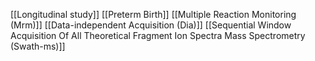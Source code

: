 [[Longitudinal study]]
[[Preterm Birth]]
[[Multiple Reaction Monitoring (Mrm)]]
[[Data-independent Acquisition (Dia)]]
[[Sequential Window Acquisition Of All Theoretical Fragment Ion Spectra Mass Spectrometry (Swath-ms)]]
